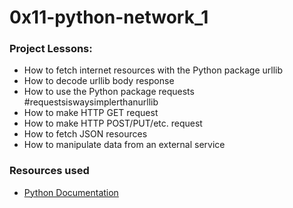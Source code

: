 # 0x11-python-network_1

### Project Lessons:
- How to fetch internet resources with the Python package urllib
- How to decode urllib body response
- How to use the Python package requests #requestsiswaysimplerthanurllib
- How to make HTTP GET request
- How to make HTTP POST/PUT/etc. request
- How to fetch JSON resources
- How to manipulate data from an external service

### Resources used
- [Python Documentation](https://docs.python.org/3/howto/urllib2.html)
